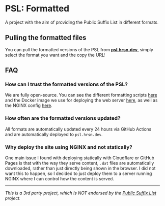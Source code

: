 # PSL: Formatted
A project with the aim of providing the Public Suffix List in different formats.

## Pulling the formatted files
You can pull the formatted versions of the PSL from [**psl.hrsn.dev**](https://psl.hrsn.dev), simply select the format you want and the copy the URL!

## FAQ
### How can I trust the formatted versions of the PSL?
We are fully open-source. You can see the different formatting scripts [here](https://github.com/wdhdev/psl-min/tree/main/scripts) and the Docker image we use for deploying the web server [here](https://github.com/wdhdev/psl-formatted/blob/main/Dockerfile), as well as the NGINX config [here](https://github.com/wdhdev/psl-formatted/blob/main/nginx.conf).

### How often are the formatted versions updated?
All formats are automatically updated every 24 hours via GitHub Actions and are automatically deployed to `psl.hrsn.dev`.

### Why deploy the site using NGINX and not statically?
One main issue I found with deploying statically with Cloudflare or GitHub Pages is that with the way they serve content, `.dat` files are automatically downloaded, rather than just directly being shown in the browser. I did not want this to happen, so I decided to just deploy them to a server running NGINX where I can control how the content is served.

---

*This is a 3rd party project, which is NOT endorsed by the [Public Suffix List](https://publicsuffix.org) project.*
